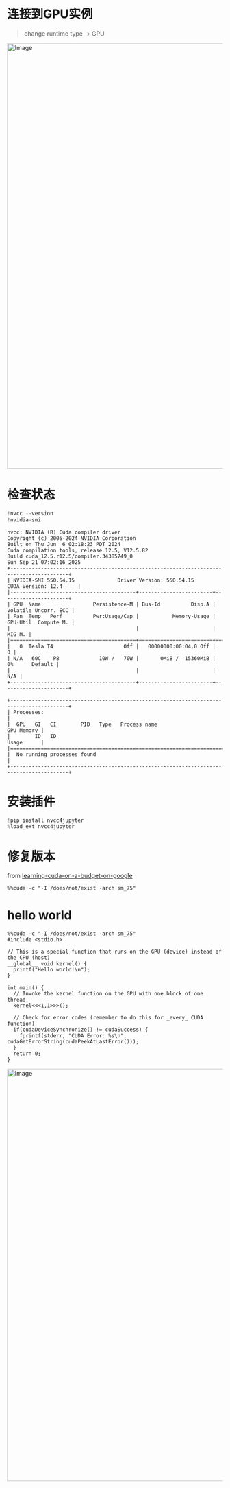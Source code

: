 # 连接到GPU实例

> change runtime type -> GPU

<img width="1098" height="992" alt="Image" src="https://github.com/user-attachments/assets/d4ad2c85-d936-496d-bbe4-fcfef1c7ee2e" />

# 检查状态 

```python
!nvcc --version
!nvidia-smi
```

```
nvcc: NVIDIA (R) Cuda compiler driver
Copyright (c) 2005-2024 NVIDIA Corporation
Built on Thu_Jun__6_02:18:23_PDT_2024
Cuda compilation tools, release 12.5, V12.5.82
Build cuda_12.5.r12.5/compiler.34385749_0
Sun Sep 21 07:02:16 2025       
+-----------------------------------------------------------------------------------------+
| NVIDIA-SMI 550.54.15              Driver Version: 550.54.15      CUDA Version: 12.4     |
|-----------------------------------------+------------------------+----------------------+
| GPU  Name                 Persistence-M | Bus-Id          Disp.A | Volatile Uncorr. ECC |
| Fan  Temp   Perf          Pwr:Usage/Cap |           Memory-Usage | GPU-Util  Compute M. |
|                                         |                        |               MIG M. |
|=========================================+========================+======================|
|   0  Tesla T4                       Off |   00000000:00:04.0 Off |                    0 |
| N/A   60C    P8             10W /   70W |       0MiB /  15360MiB |      0%      Default |
|                                         |                        |                  N/A |
+-----------------------------------------+------------------------+----------------------+
                                                                                         
+-----------------------------------------------------------------------------------------+
| Processes:                                                                              |
|  GPU   GI   CI        PID   Type   Process name                              GPU Memory |
|        ID   ID                                                               Usage      |
|=========================================================================================|
|  No running processes found                                                             |
+-----------------------------------------------------------------------------------------+
```

# 安装插件 

```python
!pip install nvcc4jupyter
%load_ext nvcc4jupyter
```

# 修复版本 

from [learning-cuda-on-a-budget-on-google](https://leetarxiv.substack.com/p/learning-cuda-on-a-budget-on-google)

```
%%cuda -c "-I /does/not/exist -arch sm_75"
```

# hello world

```cuda
%%cuda -c "-I /does/not/exist -arch sm_75"
#include <stdio.h>

// This is a special function that runs on the GPU (device) instead of the CPU (host)
__global__ void kernel() {
  printf("Hello world!\n");
}

int main() {
  // Invoke the kernel function on the GPU with one block of one thread
  kernel<<<1,1>>>();

  // Check for error codes (remember to do this for _every_ CUDA function)
  if(cudaDeviceSynchronize() != cudaSuccess) {
    fprintf(stderr, "CUDA Error: %s\n", cudaGetErrorString(cudaPeekAtLastError()));
  }
  return 0;
}
```

<img width="2190" height="962" alt="Image" src="https://github.com/user-attachments/assets/7e5977be-514c-46df-a8fc-98587725b3d5" />


